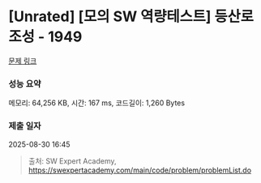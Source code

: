 # [Unrated] [모의 SW 역량테스트] 등산로 조성 - 1949 

[문제 링크](https://swexpertacademy.com/main/code/problem/problemDetail.do?contestProbId=AV5PoOKKAPIDFAUq) 

### 성능 요약

메모리: 64,256 KB, 시간: 167 ms, 코드길이: 1,260 Bytes

### 제출 일자

2025-08-30 16:45



> 출처: SW Expert Academy, https://swexpertacademy.com/main/code/problem/problemList.do